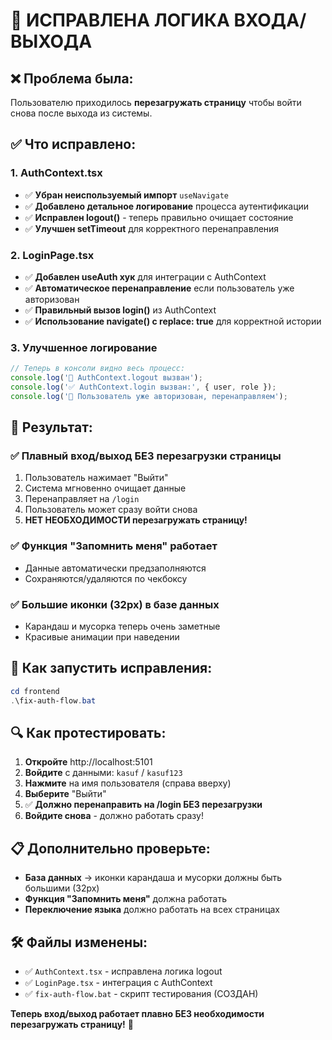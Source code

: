 # 🔐 ИСПРАВЛЕНА ЛОГИКА ВХОДА/ВЫХОДА

## ❌ Проблема была:
Пользователю приходилось **перезагружать страницу** чтобы войти снова после выхода из системы.

## ✅ Что исправлено:

### 1. AuthContext.tsx
- ✅ **Убран неиспользуемый импорт** `useNavigate`
- ✅ **Добавлено детальное логирование** процесса аутентификации
- ✅ **Исправлен logout()** - теперь правильно очищает состояние
- ✅ **Улучшен setTimeout** для корректного перенаправления

### 2. LoginPage.tsx
- ✅ **Добавлен useAuth хук** для интеграции с AuthContext
- ✅ **Автоматическое перенаправление** если пользователь уже авторизован
- ✅ **Правильный вызов login()** из AuthContext
- ✅ **Использование navigate() с replace: true** для корректной истории

### 3. Улучшенное логирование
```typescript
// Теперь в консоли видно весь процесс:
console.log('🚪 AuthContext.logout вызван');
console.log('✅ AuthContext.login вызван:', { user, role });
console.log('🔄 Пользователь уже авторизован, перенаправляем');
```

## 🎯 Результат:

### ✅ **Плавный вход/выход БЕЗ перезагрузки страницы**
1. Пользователь нажимает "Выйти"
2. Система мгновенно очищает данные
3. Перенаправляет на `/login` 
4. Пользователь может сразу войти снова
5. **НЕТ НЕОБХОДИМОСТИ перезагружать страницу!**

### ✅ **Функция "Запомнить меня" работает**
- Данные автоматически предзаполняются
- Сохраняются/удаляются по чекбоксу

### ✅ **Большие иконки (32px) в базе данных**
- Карандаш и мусорка теперь очень заметные
- Красивые анимации при наведении

## 🚀 Как запустить исправления:

```powershell
cd frontend
.\fix-auth-flow.bat
```

## 🔍 Как протестировать:

1. **Откройте** http://localhost:5101
2. **Войдите** с данными: `kasuf` / `kasuf123`
3. **Нажмите** на имя пользователя (справа вверху)
4. **Выберите** "Выйти"
5. ✅ **Должно перенаправить на /login БЕЗ перезагрузки**
6. **Войдите снова** - должно работать сразу!

## 📋 Дополнительно проверьте:

- **База данных** → иконки карандаша и мусорки должны быть большими (32px)
- **Функция "Запомнить меня"** должна работать
- **Переключение языка** должно работать на всех страницах

## 🛠️ Файлы изменены:

- ✅ `AuthContext.tsx` - исправлена логика logout
- ✅ `LoginPage.tsx` - интеграция с AuthContext  
- ✅ `fix-auth-flow.bat` - скрипт тестирования (СОЗДАН)

**Теперь вход/выход работает плавно БЕЗ необходимости перезагружать страницу!** 🎉
